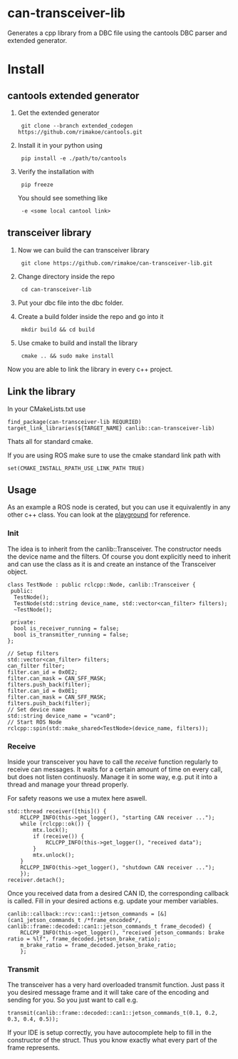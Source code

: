 # can-transceiver-lib
Generates a cpp library from a DBC file using the cantools DBC parser and extended generator.

# Install

## cantools extended generator

1. Get the extended generator

        git clone --branch extended_codegen https://github.com/rimakoe/cantools.git

1. Install it in your python using 

        pip install -e ./path/to/cantools

1. Verify the installation with

        pip freeze

    You should see something like 

        -e <some local cantool link>

## transceiver library

1. Now we can build the can transceiver library

        git clone https://github.com/rimakoe/can-transceiver-lib.git

1. Change directory inside the repo

        cd can-transceiver-lib

1. Put your dbc file into the dbc folder.

1. Create a build folder inside the repo and go into it

        mkdir build && cd build

1. Use cmake to build and install the library

        cmake .. && sudo make install

Now you are able to link the library in every c++ project.

## Link the library

In your CMakeLists.txt use

    find_package(can-transceiver-lib REQURIED)
    target_link_libraries(${TARGET_NAME} canlib::can-transceiver-lib)

Thats all for standard cmake.

If you are using ROS make sure to use the cmake standard link path with

    set(CMAKE_INSTALL_RPATH_USE_LINK_PATH TRUE)

## Usage

As an example a ROS node is cerated, but you can use it equivalently in any other c++ class. You can look at the [playground](https://github.com/rimakoe/can-transceiver-playground) for reference.

### **Init** 

The idea is to inherit from the canlib::Transceiver. The constructor needs the device name and the filters. Of course you dont explicitly need to inherit and can use the class as it is and create an instance of the Transceiver object.

```(c++)
class TestNode : public rclcpp::Node, canlib::Transceiver {
 public:
  TestNode();
  TestNode(std::string device_name, std::vector<can_filter> filters);
  ~TestNode();

 private:
  bool is_receiver_running = false;
  bool is_transmitter_running = false;
};
```


```(c++)
// Setup filters
std::vector<can_filter> filters;
can_filter filter;
filter.can_id = 0x0E2;
filter.can_mask = CAN_SFF_MASK;
filters.push_back(filter);
filter.can_id = 0x0E1;
filter.can_mask = CAN_SFF_MASK;
filters.push_back(filter);
// Set device name
std::string device_name = "vcan0";
// Start ROS Node
rclcpp::spin(std::make_shared<TestNode>(device_name, filters));
```


### **Receive** 

Inside your transceiver you have to call the *receive* function regularly to receive can messages. It waits for a certain amount of time on every call, but does not listen continuosly. Manage it in some way, e.g. put it into a thread and manage your thread properly.

For safety reasons we use a mutex here aswell.

```
std::thread receiver([this]() {
    RCLCPP_INFO(this->get_logger(), "starting CAN receiver ...");
    while (rclcpp::ok()) {
        mtx.lock();
        if (receive()) {
            RCLCPP_INFO(this->get_logger(), "received data");
        }
        mtx.unlock();
    }
    RCLCPP_INFO(this->get_logger(), "shutdown CAN receiver ...");
    });
receiver.detach();
```

Once you received data from a desired CAN ID, the corresponding callback is called. Fill in your desired actions e.g. update your member variables.

```
canlib::callback::rcv::can1::jetson_commands = [&](can1_jetson_commands_t /*frame_encoded*/,                                                   canlib::frame::decoded::can1::jetson_commands_t frame_decoded) {
    RCLCPP_INFO(this->get_logger(), "received jetson_commands: brake ratio = %lf", frame_decoded.jetson_brake_ratio);
    m_brake_ratio = frame_decoded.jetson_brake_ratio;
    };
```

### **Transmit** 

The transceiver has a very hard overloaded transmit function. Just pass it you desired message frame and it will take care of the encoding and sending for you. So you just want to call e.g.

```
transmit(canlib::frame::decoded::can1::jetson_commands_t(0.1, 0.2, 0.3, 0.4, 0.5));
```
If your IDE is setup correctly, you have autocomplete help to fill in the constructor of the struct. Thus you know exactly what every part of the frame represents.